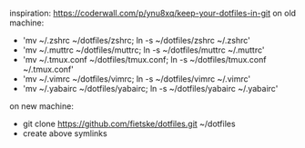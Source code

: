inspiration: https://coderwall.com/p/ynu8xq/keep-your-dotfiles-in-git
on old machine:
- 'mv ~/.zshrc ~/dotfiles/zshrc; ln -s ~/dotfiles/zshrc ~/.zshrc'
- 'mv ~/.muttrc ~/dotfiles/muttrc; ln -s ~/dotfiles/muttrc ~/.muttrc'
- 'mv ~/.tmux.conf ~/dotfiles/tmux.conf; ln -s ~/dotfiles/tmux.conf ~/.tmux.conf'
- 'mv ~/.vimrc ~/dotfiles/vimrc; ln -s ~/dotfiles/vimrc ~/.vimrc'
- 'mv ~/.yabairc ~/dotfiles/yabairc; ln -s ~/dotfiles/yabairc ~/.yabairc'

on new machine:
- git clone https://github.com/fietske/dotfiles.git ~/dotfiles
- create above symlinks
